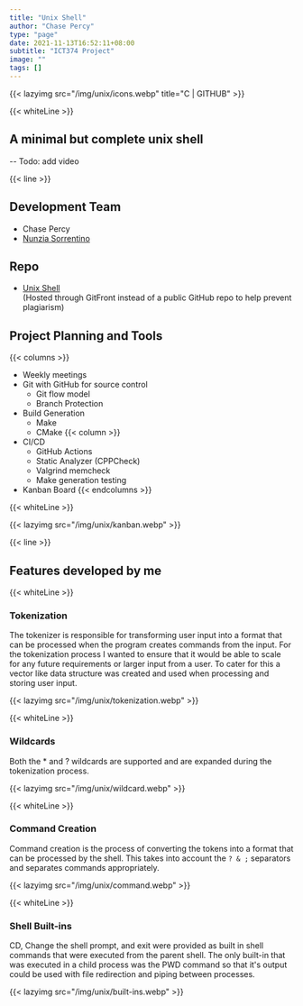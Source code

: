 ```yaml
---
title: "Unix Shell"
author: "Chase Percy"
type: "page"
date: 2021-11-13T16:52:11+08:00
subtitle: "ICT374 Project"
image: ""
tags: []
---
```


{{< lazyimg src="/img/unix/icons.webp" title="C | GITHUB" >}}

{{< whiteLine >}}

## A minimal but complete unix shell
-- Todo: add video

{{< line >}}

## Development Team
- Chase Percy
- [Nunzia Sorrentino](https://au.linkedin.com/in/nunzia-sorrentino-bbb393111)

## Repo
- [Unix Shell](https://gitfront.io/r/cp-dev/10f2867377fcb983d308959b7c5ac3098a5c72e3/ICT374/)   
(Hosted through GitFront instead of a public GitHub repo to help prevent plagiarism)

## Project Planning and Tools
{{< columns >}}
- Weekly meetings
- Git with GitHub for source control
  - Git flow model
  - Branch Protection
- Build Generation
  - Make
  - CMake
{{< column >}}
- CI/CD
  - GitHub Actions
  - Static Analyzer (CPPCheck)
  - Valgrind memcheck
  - Make generation testing
- Kanban Board
{{< endcolumns >}}

{{< whiteLine >}}

{{< lazyimg src="/img/unix/kanban.webp" >}}

{{< line >}}

## Features developed by me
{{< whiteLine >}}
### Tokenization
The tokenizer is responsible for transforming user input into a format that can be processed when the program creates
commands from the input.
For the tokenization process I wanted to ensure that it would be able to scale for any future requirements or larger
input from a user. To cater for this a vector like data structure was created and used when processing and storing user
input.

{{< lazyimg src="/img/unix/tokenization.webp" >}}

{{< whiteLine >}}

### Wildcards
Both the * and ? wildcards are supported and are expanded during the tokenization process.

{{< lazyimg src="/img/unix/wildcard.webp" >}}

{{< whiteLine >}}

### Command Creation
Command creation is the process of converting the tokens into a format that can be processed by the shell. This takes
into account the `? & ;` separators and separates commands appropriately.

{{< lazyimg src="/img/unix/command.webp" >}}

{{< whiteLine >}}

### Shell Built-ins
CD, Change the shell prompt, and exit were provided as built in shell commands that were executed from the parent
shell. The only built-in that was executed in a child process was the PWD command so that it's output could be used
with file redirection and piping between processes.

{{< lazyimg src="/img/unix/built-ins.webp" >}}
